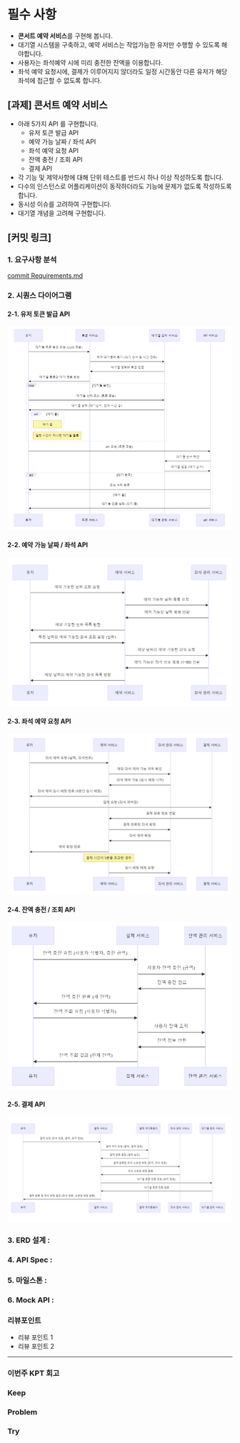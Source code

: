 # **필수 사항**

- **콘서트 예약 서비스**를 구현해 봅니다.
- 대기열 시스템을 구축하고, 예약 서비스는 작업가능한 유저만 수행할 수 있도록 해야합니다.
- 사용자는 좌석예약 시에 미리 충전한 잔액을 이용합니다.
- 좌석 예약 요청시에, 결제가 이루어지지 않더라도 일정 시간동안 다른 유저가 해당 좌석에 접근할 수 없도록 합니다.

## [과제] 콘서트 예약 서비스
- 아래 5가지 API 를 구현합니다.
    - 유저 토큰 발급 API
    - 예약 가능 날짜 / 좌석 API
    - 좌석 예약 요청 API
    - 잔액 충전 / 조회 API
    - 결제 API
- 각 기능 및 제약사항에 대해 단위 테스트를 반드시 하나 이상 작성하도록 합니다.
- 다수의 인스턴스로 어플리케이션이 동작하더라도 기능에 문제가 없도록 작성하도록 합니다.
- 동시성 이슈를 고려하여 구현합니다.
- 대기열 개념을 고려해 구현합니다.

## [커밋 링크]
### 1. 요구사항 분석 
[commit Requirements.md](https://github.com/bin081/hanghae/commit/0c5d398)

### 2. 시퀀스 다이어그램
#### 2-1. 유저 토큰 발급 API
![유저 토큰 발급](./images/토큰발급_org_uml.PNG)
#### 2-2. 예약 가능 날짜 / 좌석 API
![예약 가능 날짜 / 좌석](./images/예약가능_좌석가능_조회_uml.PNG)
#### 2-3. 좌석 예약 요청 API
![좌석 예약 요청](./images/좌석예약요청_uml.PNG)
#### 2-4. 잔액 충전 / 조회 API
![잔액 충전 / 조회](./images/잔액충전_잔액조회_uml.PNG)
#### 2-5. 결제 API
![결제](./images/결제_uml.PNG)

### 3. ERD 설계 :
### 4. API Spec :
### 5. 마일스톤 :
### 6. Mock API :



### **리뷰포인트**
- 리뷰 포인트 1
- 리뷰 포인트 2
<!-- - 리뷰어가 특히 확인해야 할 부분이나 신경 써야 할 코드가 있다면 명확히 작성해주세요.(최대 2개)
  
  좋은 예:
  - `ErrorMessage` 컴포넌트의 상태 업데이트 로직이 적절한지 검토 부탁드립니다.
  - 추가한 유닛 테스트(`LoginError.test.js`)의 테스트 케이스가 충분한지 확인 부탁드립니다.

  나쁜 예:
  - 개선사항을 알려주세요.
  - 코드 전반적으로 봐주세요.
  - 뭘 질문할지 모르겠어요. -->
---
### **이번주 KPT 회고**

### Keep
<!-- 유지해야 할 좋은 점 -->

### Problem
<!--개선이 필요한 점-->

### Try
<!-- 새롭게 시도할 점 -->
